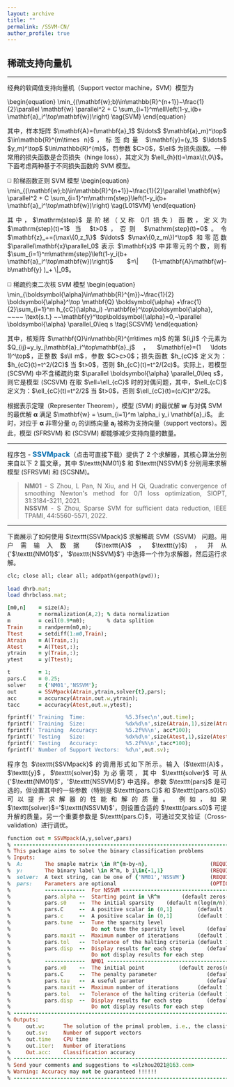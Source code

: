 ```yaml
---
layout: archive
title: ""   
permalink: /SSVM-CN/
author_profile: true
---
```


<style>
a:link {
  text-decoration: none;
}

a:visited {
  text-decoration: none;
}

a:hover {
  text-decoration: underline;
}

a:active {
  text-decoration: underline;
}
</style>


## 稀疏支持向量机
---
<div style="text-align:justify;">
经典的软阈值支持向量机（Support vector machine，SVM）模型为
</div>

\begin{equation}
\min_{(\mathbf{w};b)\in\mathbb{R}^{n+1}}~\frac{1}{2}\parallel \mathbf{w} \parallel^2 + C \sum_{i=1}^m\ell\left(1-y_i(b+ \mathbf{a}_i^\top\mathbf{w})\right) \tag{SVM}
\end{equation} 

<div style="text-align:justify;">
其中，样本矩阵 $\mathbf{A}=(\mathbf{a}_1$ $\ldots$ $\mathbf{a}_m)^\top$ $\in\mathbb{R}^{m\times n}$，标签向量 $\mathbf{y}=(y_1$ $\ldots$ $y_m)^\top$ $\in\mathbb{R}^{m}$，罚参数 $C>0$，$\ell$ 为损失函数。一种常用的损失函数是合页损失（hinge loss），其定义为 $\ell_{h}(t)=\max\{t,0\}$。下面考虑两种基于不同损失函数的 SVM 模型。 
</div>      

<p style="line-height: 2;"></p>

◻️ 阶梯函数正则 SVM 模型
\begin{equation}
\min_{(\mathbf{w};b)\in\mathbb{R}^{n+1}}~\frac{1}{2}\parallel \mathbf{w} \parallel^2 + C \sum_{i=1}^m\mathrm{step}\left(1-y_i(b+  \mathbf{a}_i^\top\mathbf{w})\right) \tag{L01SVM}
\end{equation} 
<div style="text-align:justify;">
其中，$\mathrm{step}$ 是阶梯（又称 0/1 损失）函数，定义为 $\mathrm{step}(t)=1$ 当 $t>0$，否则 $\mathrm{step}(t)=0$。令 $\mathbf{z}_+=(\max\{0,z_1\}$ $\ldots$ $\max\{0,z_m\})^\top$ 和零范数 $\parallel\mathbf{x}\parallel_0$ 表示 $\mathbf{x}$ 中非零元的个数，则有 $\sum_{i=1}^m\mathrm{step}\left(1-y_i(b+  \mathbf{a}_i^\top\mathbf{w})\right)$ $=\| (1-\mathbf{A}\mathbf{w}-b\mathbf{y} )_+ \|_0$。 
</div>

◻️ 稀疏约束二次核 SVM 模型
\begin{equation}
\min_{\boldsymbol{\alpha}\in\mathbb{R}^{m}}~\frac{1}{2} \boldsymbol{\alpha}^\top \mathbf{Q} \boldsymbol{\alpha} +\frac{1}{2}\sum_{i=1}^m h_{cC}(\alpha_i) -\mathbf{e}^\top\boldsymbol{\alpha}, ~~~~ \text{s.t.} ~~\mathbf{y}^\top\boldsymbol{\alpha}=0,~\parallel  \boldsymbol{\alpha} \parallel_0\leq s \tag{SCSVM}
\end{equation} 
<div style="text-align:justify;">
其中，核矩阵 $\mathbf{Q}\in\mathbb{R}^{m\times m}$ 的第 $(i,j)$ 个元素为 $Q_{ij}=y_iy_j\mathbf{a}_i^\top\mathbf{a}_j$，$\mathbf{e}=(1 \ldots 1)^\top$，正整数 $s\ll m$，参数 $C>c>0$；损失函数 $h_{cC}$ 定义为：$h_{cC}(t)=t^2/(2C)$ 当 $t>0$，否则 $h_{cC}(t)=t^2/(2c)$。实际上，若模型 (SCSVM) 中不含稀疏约束 $\parallel \boldsymbol{\alpha} \parallel_0\leq s$，则它是模型 (SCSVM) 在取 $\ell=\ell_{cC}$ 时的对偶问题，其中，$\ell_{cC}$ 定义为：$\ell_{cC}(t)=t^2/2$ 当 $t>0$，否则 $\ell_{cC}(t)=(c/C)t^2/2$。
</div>  

> <div style="text-align:justify;"> 
  根据表示定理（Representer Theorem），模型 (SVM) 的最优解 $\mathbf{w}$ 与对偶 SVM 的最优解 $\boldsymbol{\alpha}$ 满足 $\mathbf{w} = \sum_{i=1}^m \alpha_i y_i \mathbf{a}_i$。
  此时，对应于 $\boldsymbol{\alpha}$ 非零分量 $\alpha_i$ 的训练向量 $\mathbf{a}_i$ 被称为支持向量（support vectors）。因此，模型 (SFRSVM) 和 (SCSVM) 都能够减少支持向量的数量。 </div> 

---
<div style="text-align:justify;">
  程序包 - <a style="font-size: 16px; font-weight: bold;color:#006DB0" href="\files\SSVMpack.zip" target="_blank">SSVMpack</a>（点击可直接下载）提供了 2 个求解器，其核心算法分别来自以下 2 篇文章，其中 $\texttt{NM01}$ 和 $\texttt{NSSVM}$ 分别用来求解模型 (SFRSVM) 和 (SCSNM)。
</div>  

> <div style="text-align:justify;"> <b style="font-size:14px;color:#777777">NM01</b> -<span style="font-size: 14px"> S Zhou, L Pan, N Xiu, and H Qi, Quadratic convergence of smoothing Newton's method for 0/1 loss optimization, SIOPT, 31:3184-3211, 2021. </span> </div>
> <div style="text-align:justify;">  <b style="font-size:14px;color:#777777">NSSVM</b> -<span style="font-size: 14px"> S Zhou, Sparse SVM for sufficient data reduction, IEEE TPAMI, 44:5560-5571, 2022. </span> </div>

---
<div style="text-align:justify;">
下面展示了如何使用 $\texttt{SSVMpack}$ 求解稀疏 SVM（SSVM） 问题。用户需输入数据 ($\texttt{A}$，$\texttt{y}$)，并从 {'$\texttt{NM01}$'，'$\texttt{NSSVM}$'} 中选择一个作为求解器，然后运行求解。
</div>

<p style="line-height: 1;"></p>

```ruby
clc; close all; clear all; addpath(genpath(pwd));
  
load dhrb.mat;  
load dhrbclass.mat;  

[m0,n]    = size(A);         
A         = normalization(A,2); % data normalization 
m         = ceil(0.9*m0);       % data splition 
Train     = randperm(m0,m); 
Ttest     = setdiff(1:m0,Train); 
Atrain    = A(Train,:);     
Atest     = A(Ttest,:);
ytrain    = y(Train,:);     
ytest     = y(Ttest);    

t         = 1;
pars.C    = 0.25;
solver    = {'NM01','NSSVM'};
out       = SSVMpack(Atrain,ytrain,solver{t},pars);
acc       = accuracy(Atrain,out.w,ytrain);
tacc      = accuracy(Atest,out.w,ytest);

fprintf(' Training  Time:             %5.3fsec\n',out.time);
fprintf(' Training  Size:             %dx%d\n',size(Atrain,1),size(Atrain,2));
fprintf(' Training  Accuracy:         %5.2f%%\n', acc*100);
fprintf(' Testing   Size:             %dx%d\n',size(Atest,1),size(Atest,2));
fprintf(' Testing   Accuracy:         %5.2f%%\n',tacc*100);
fprintf(' Number of Support Vectors:  %d\n',out.sv); 
```
<div style="text-align:justify;">
程序包 $\texttt{SSVMpack}$ 的调用形式如下所示。输入 ($\texttt{A}$，$\texttt{y}$，$\texttt{solver}$) 为必需项，其中 $\texttt{solver}$ 可从 {'$\texttt{NM01}$'，'$\texttt{NSSVM}$'} 中选择。参数 $\texttt{pars}$ 是可选的，但设置其中的一些参数（特别是 $\texttt{pars.C}$ 和 $\texttt{pars.s0}$）可以提升求解器的性能和解的质量。 例如，如果 $\texttt{solver}$='$\texttt{NSSVM}$'，则设置合适的 $\texttt{pars.s0}$ 可提升解的质量。另一个重要参数是 $\texttt{pars.C}$，可通过交叉验证（Cross-validation）进行调优。</div>
<p style="line-height: 1;"></p>

```ruby
function out = SSVMpack(A,y,solver,pars)
% -------------------------------------------------------------------------
% This package aims to solve the binary classification problems
% Inputs:
%  A:       The smaple matrix \in R^{m-by-n},                    (REQUIRED)
%  y:       The binary label \in R^m, b_i\in{-1,1}               (REQUIRED)    
%  solver:  A text string, can be one of {'NM01','NSSVM'}        (REQUIRED)            
%  pars:    Parameters are optional                              (OPTIONAL) 
%           -------------  For NSSVM --------------------------------------
%           pars.alpha --  Starting point in \R^m       (default zeros(m,1))
%           pars.s0    --  The initial sparsity    (default n(log(m/n))^2))
%           pars.C     --  A positive scalar in (0,1]        (default  1/4)  
%           pars.c     --  A positive scalar in (0,1]        (default 1/40)  
%           pars.tune  --  Tune the sparsity level              
%                          Do not tune the sparsity level       (default 0)
%           pars.maxit --  Maximum number of iterations      (default 1000) 
%           pars.tol   --  Tolerance of the halting criteria (default 1e-4) 
%           pars.disp  --  Display results for each step        (default 1)  
%                          Do not display results for each step 
%           -------------  NM01 -------------------------------------------
%           pars.x0    --  The initial point           (default zeros(n,1))
%           pars.C     --  The penalty parameter                (default 1)
%           pars.tau   --  A useful paramter                    (default 5)
%           pars.maxit --  Maximum number of iterations      (default 1000)  
%           pars.tol   --  Tolerance of the halting criteria (default 1e-4) 
%           pars.disp  --  Display results for each step        (default 1)  
%                          Do not display results for each step 
% -------------------------------------------------------------------------
% Outputs:
%     out.w:      The solution of the primal problem, i.e., the classifier
%     out.sv:     Number of support vectors 
%     out.time    CPU time
%     out.iter:   Number of iterations
%     Out.acc:    Classification accuracy
% -------------------------------------------------------------------------
% Send your comments and suggestions to <slzhou2021@163.com> 
% Warning: Accuracy may not be guaranteed !!!!!! 
% -------------------------------------------------------------------------
```

